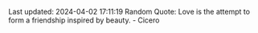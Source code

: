 Last updated: 2024-04-02 17:11:19
Random Quote: Love is the attempt to form a friendship inspired by beauty. - Cicero